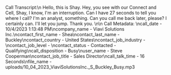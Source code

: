 Call Transcript:\n Hello, this is Shay. Hey, you see with our Connect and Cell, Shay, I know, I'm an interruption. Can I have 27 seconds to tell you where I call? I'm an analyst, something. Can you call me back later, please? I certainly can. I'll let you jump. Thank you. \n\n Call Metadata: \ncall_date - 10/4/2023 1:13:48 PM\ncompany_name - Viavi Solutions Inc.\ncontact_first_name - Shea\ncontact_last_name - Buckley\ncontact_country - United States\ncontact_job_industry - \ncontact_job_level - \ncontact_status - Contacted - Qualifying\ncall_disposition - Busy\nuser_name - Steve Cooperman\ncontact_job_title - Sales Director\ncall_talk_time - 16 Seconds\nfile_name - uploads/10_04_2023_ViaviSolutionsInc._S_Buckley_Busy.mp3
